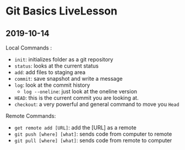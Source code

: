 # Git Basics LiveLesson

## 2019-10-14

Local Commands :

- `init`: initializes folder as a git repository
- `status`: looks at the current status
- `add`: add files to staging area
- `commit`: save snapshot and write a message
- `log`: look at the commit history
    - `log --oneline`: just look at the oneline version
- `HEAD`: this is the current commit you are looking at.
- `checkout`: a very powerful and general command to move you `Head`

Remote Commands:

- `get remote add [URL]`: add the [URL] as a remote
- `git push [where] [what]`: sends code from computer to remote
- `git pull [where] [what]`: sends code from remote to computer 
